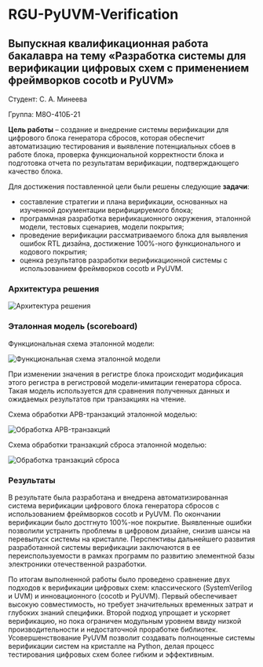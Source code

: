 # RGU-PyUVM-Verification

## Выпускная квалификационная работа бакалавра на тему «Разработка системы для верификации цифровых схем с применением фреймворков cocotb и PyUVM»

Студент: С. А. Минеева

Группа: М8О-410Б-21

**Цель работы** – создание и внедрение системы верификации для цифрового блока генератора сбросов, которая обеспечит автоматизацию тестирования и выявление потенциальных сбоев в работе блока, проверка функциональной корректности блока и подготовка отчета по результатам верификации, подтверждающего качество блока.

Для достижения поставленной цели были решены следующие **задачи**:
* составление стратегии и плана верификации, основанных на изученной документации верифицируемого блока;
* программная разработка верификационного окружения, эталонной модели, тестовых сценариев, модели покрытия;
* проведение верификации рассматриваемого блока для выявления ошибок RTL дизайна, достижение 100%-ного функционального и кодового покрытия;
* оценка результатов разработки верификационной системы с использованием фреймворков cocotb и PyUVM.

### Архитектура решения
![Архитектура решения](https://github.com/VetaShine/RGU-PyUVM-Verification/images/solution_architecture.png)

### Эталонная модель (scoreboard)
Функциональная схема эталонной модели:

![Функциональная схема эталонной модели](https://github.com/VetaShine/RGU-PyUVM-Verification/images/scoreboard_functional_diagram.png)

При изменении значения в регистре блока происходит модификация этого регистра в регистровой модели-имитации генератора сброса. Такая модель используется для сравнения полученных данных и ожидаемых результатов при транзакциях на чтение.

Схема обработки APB-транзакций эталонной моделью:

![Обработка APB-транзакций](https://github.com/VetaShine/RGU-PyUVM-Verification/images/APB_transaction_processing_scheme_by_scoreboard.png)

Схема обработки транзакций сброса эталонной моделью:

![Обработка транзакций сброса](https://github.com/VetaShine/RGU-PyUVM-Verification/images/reset_transaction_processing_scheme_by_scoreboard.png)

### Результаты
В результате была разработана и внедрена автоматизированная система верификации цифрового блока генератора сбросов с использованием фреймворков cocotb и PyUVM. По окончании верификации было достгнуто 100%-ное покрытие. Выявленные ошибки позволили устранить проблемы в цифровом дизайне, снизив шансы на перевыпуск системы на кристалле. Перспективы дальнейшего развития разработанной системы верификации заключаются в ее переиспользуемости в рамках программ по развитию элементной базы электроники отечественной разработки.

По итогам выполненной работы было проведено сравнение двух подходов к верификации цифровых схем: классического (SystemVerilog и UVM) и инновационного (cocotb и PyUVM). Первый обеспечивает высокую совместимость, но требует значительных временных затрат и глубоких знаний специфики. Второй подход упрощает и ускоряет верификацию, но пока ограничен модульным уровнем ввиду низкой производительности и недостаточной проработке библиотек. Усовершенствование PyUVM позволит создавать полноценные системы верификации систем на кристалле на Python, делая процесс тестирования цифровых схем более гибким и эффективным.
